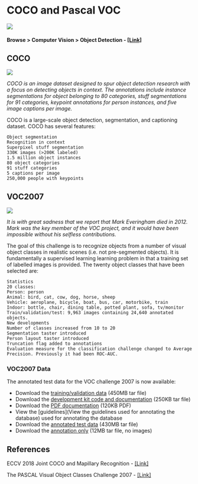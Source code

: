 # COCO and Pascal VOC
![](https://github.com/yehengchen/ObjectDetection/blob/master/img/dataset.png)

#### Browse > Computer Vision > Object Detection - [[Link]](https://paperswithcode.com/task/object-detection)

## COCO
![](https://github.com/yehengchen/ObjectDetection/blob/master/img/coco_yolo.png)

*COCO is an image dataset designed to spur object detection research with a focus on detecting objects in context. The annotations include instance segmentations for object belonging to 80 categories, stuff segmentations for 91 categories, keypoint annotations for person instances, and five image captions per image.*

COCO is a large-scale object detection, segmentation, and captioning dataset. 
COCO has several features:
    
    Object segmentation
    Recognition in context
    Superpixel stuff segmentation
    330K images (>200K labeled)
    1.5 million object instances
    80 object categories
    91 stuff categories
    5 captions per image
    250,000 people with keypoints
    
    

## VOC2007
![](https://github.com/yehengchen/ObjectDetection/blob/master/img/voc_yolo.png)

*It is with great sadness that we report that Mark Everingham died in 2012. Mark was the key member of the VOC project, and it would have been impossible without his selfless contributions.*

The goal of this challenge is to recognize objects from a number of visual object classes in realistic scenes (i.e. not pre-segmented objects). It is fundamentally a supervised learning learning problem in that a training set of labelled images is provided. The twenty object classes that have been selected are: 

    Statistics
    20 classes:
    Person: person
    Animal: bird, cat, cow, dog, horse, sheep
    Vehicle: aeroplane, bicycle, boat, bus, car, motorbike, train
    Indoor: bottle, chair, dining table, potted plant, sofa, tv/monitor
    Train/validation/test: 9,963 images containing 24,640 annotated objects.
    New developments 
    Number of classes increased from 10 to 20
    Segmentation taster introduced
    Person layout taster introduced
    Truncation flag added to annotations
    Evaluation measure for the classification challenge changed to Average Precision. Previously it had been ROC-AUC.

### VOC2007 Data
The annotated test data for the VOC challenge 2007 is now available: 
* Download the [training/validation data](http://host.robots.ox.ac.uk/pascal/VOC/voc2007/VOCtrainval_06-Nov-2007.tar) (450MB tar file)
* Download the [development kit code and documentation](http://host.robots.ox.ac.uk/pascal/VOC/voc2007/VOCdevkit_08-Jun-2007.tar) (250KB tar file)
* Download the [PDF documentation](http://host.robots.ox.ac.uk/pascal/VOC/voc2007/devkit_doc_07-Jun-2007.pdf) (120KB PDF) 
* View the [guidelines](View the guidelines used for annotating the database) used for annotating the database
* Download the [annotated test data](http://host.robots.ox.ac.uk/pascal/VOC/voc2007/VOCtest_06-Nov-2007.tar) (430MB tar file)
* Download the [annotation only](http://host.robots.ox.ac.uk/pascal/VOC/voc2007/VOCtestnoimgs_06-Nov-2007.tar) (12MB tar file, no images)

## References
ECCV 2018 Joint COCO and Mapillary Recognition - [[Link]](http://cocodataset.org/workshop/coco-mapillary-eccv-2018.html)

The PASCAL Visual Object Classes Challenge 2007 - [[Link]](http://host.robots.ox.ac.uk/pascal/VOC/voc2007/index.html)

